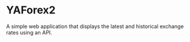 # YAForex2
A simple web application that displays the latest and historical exchange rates using an API.

